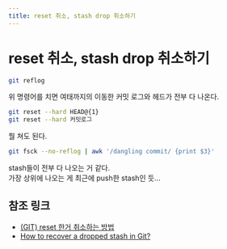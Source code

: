 ```yaml
---
title: reset 취소, stash drop 취소하기
---
```


# reset 취소, stash drop 취소하기

```bash
git reflog
```

위 명령어를 치면 여태까지의 이동한 커밋 로그와 헤드가 전부 다 나온다.  

```bash
git reset --hard HEAD@{1}
git reset --hard 커밋로그
```

뭘 쳐도 된다.

```bash
git fsck --no-reflog | awk '/dangling commit/ {print $3}'
```
stash들이 전부 다 나오는 거 같다.  
가장 상위에 나오는 게 최근에 push한 stash인 듯...

## 참조 링크
* [(GIT) reset 한거 취소하는 방법](http://88240.tistory.com/284)  
* [How to recover a dropped stash in Git?](https://stackoverflow.com/questions/89332/how-to-recover-a-dropped-stash-in-git)
